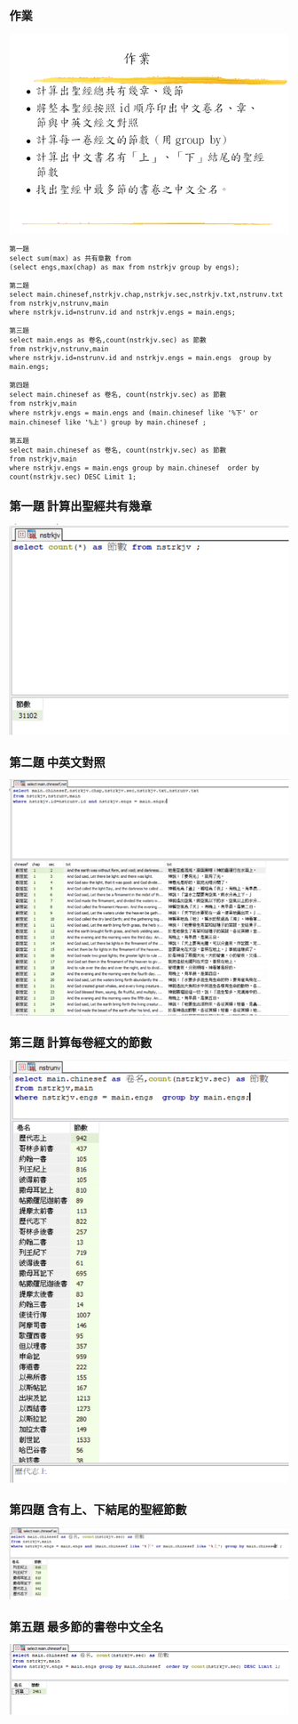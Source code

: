 ## 作業
![image](https://github.com/4080E68/database2/blob/main/0322/homework0322.PNG)
```
第一題 
select sum(max) as 共有章數 from 
(select engs,max(chap) as max from nstrkjv group by engs);

第二題
select main.chinesef,nstrkjv.chap,nstrkjv.sec,nstrkjv.txt,nstrunv.txt 
from nstrkjv,nstrunv,main 
where nstrkjv.id=nstrunv.id and nstrkjv.engs = main.engs;

第三題
select main.engs as 卷名,count(nstrkjv.sec) as 節數 
from nstrkjv,nstrunv,main 
where nstrkjv.id=nstrunv.id and nstrkjv.engs = main.engs  group by main.engs;

第四題
select main.chinesef as 卷名, count(nstrkjv.sec) as 節數 
from nstrkjv,main
where nstrkjv.engs = main.engs and (main.chinesef like '%下' or main.chinesef like '%上') group by main.chinesef ;

第五題
select main.chinesef as 卷名, count(nstrkjv.sec) as 節數
from nstrkjv,main 
where nstrkjv.engs = main.engs group by main.chinesef  order by count(nstrkjv.sec) DESC Limit 1;

```

## 第一題 計算出聖經共有幾章
![image](https://github.com/4080E68/database2/blob/main/0322/11.PNG)
## 第二題 中英文對照
![image](https://github.com/4080E68/database2/blob/main/0322/2.PNG)
## 第三題 計算每卷經文的節數
![image](https://github.com/4080E68/database2/blob/main/0322/13.PNG)
## 第四題 含有上、下結尾的聖經節數
![image](https://github.com/4080E68/database2/blob/main/0322/34.PNG)
## 第五題 最多節的書卷中文全名
![image](https://github.com/4080E68/database2/blob/main/0322/15.PNG)


